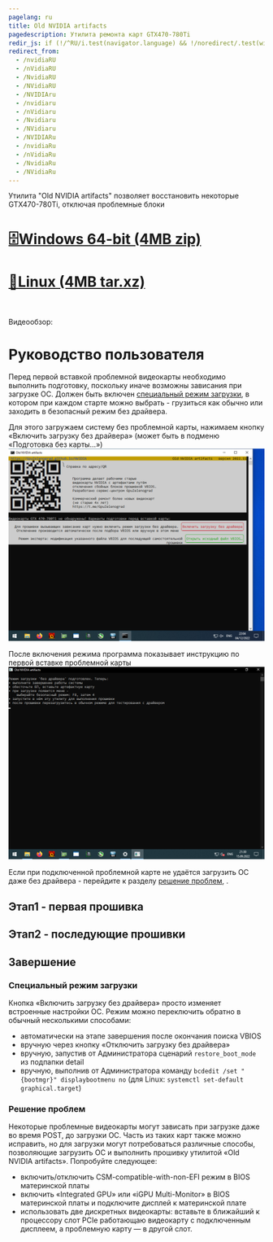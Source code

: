 ```yaml
---
pagelang: ru
title: Old NVIDIA artifacts
pagedescription: Утилита ремонта карт GTX470-780Ti
redir_js: if (!/^RU/i.test(navigator.language) && !/noredirect/.test(window.location.search)) window.location.replace("/NVIDIA?" + window.location.search.substring(1) + "_noredirect")
redirect_from:
  - /nvidiaRU
  - /nVidiaRU
  - /NvidiaRU
  - /NVidiaRU
  - /NVIDIAru
  - /nvidiaru
  - /nVidiaru
  - /Nvidiaru
  - /NVidiaru
  - /NVIDIARu
  - /nvidiaRu
  - /nVidiaRu
  - /NvidiaRu
  - /NVidiaRu
---
```


Утилита "Old NVIDIA artifacts" позволяет восстановить некоторые GTX470-780Ti, отключая проблемные блоки
<br/>

# [🗄️Windows 64-bit (4MB zip)](https://gpuzelenograd.github.io/releases/Windows_old_nvidia_artifacts-2022.11.zip)
# [🐧Linux (4MB tar.xz)](https://gpuzelenograd.github.io/releases/Linux_old_nvidia_artifacts-2022.11.tar.xz)

<br/>
<br/>
Видеообзор: 
<br/>

# Руководство пользователя
Перед первой вставкой проблемной видеокарты необходимо выполнить подготовку, поскольку иначе возможны зависания при загрузке ОС. Должен быть включен [специальный режим загрузки](#bootmode), в котором при каждом старте можно выбрать - грузиться как обычно или заходить в безопасный режим без драйвера.

Для этого загружаем систему без проблемной карты, нажимаем кнопку «Включить загрузку без драйвера» (может быть в подменю «Подготовка без карты…»)
![r1](photo/r1.png)

После включения режима программа показывает инструкцию по первой вставке проблемной карты
![r2](photo/r2.png)

Если при подключенной проблемной карте не удаётся загрузить ОС даже без драйвера  - перейдите к разделу [решение проблем](#troubleshooting), .

## Этап1 - первая прошивка

## Этап2 - последующие прошивки

## Завершение

### <a id="bootmode">Специальный режим загрузки</a>
Кнопка «Включить загрузку без драйвера» просто изменяет встроенные настройки ОС. Режим можно переключить обратно в обычный несколькими способами:
* автоматически на этапе завершения после окончания поиска VBIOS
* вручную через кнопку «Отключить загрузку без драйвера»
* вручную, запустив от Администратора сценарий `restore_boot_mode` из подпапки detail
* вручную, выполнив от Администратора команду `bcdedit /set "{bootmgr}" displaybootmenu no` (для Linux: `systemctl set-default graphical.target`)

### <a id="troubleshooting">Решение проблем</a>
Некоторые проблемные видеокарты могут зависать при загрузке даже во время POST, до загрузки ОС. Часть из таких карт также можно исправить, но для загрузки могут потребоваться различные способы, позволяющие загрузить ОС и выполнить прошивку утилитой «Old NVIDIA artifacts». Попробуйте следующее:
* включить/отключить CSM-compatible-with-non-EFI режим в BIOS материнской платы
* включить «Integrated GPU» или «iGPU Multi-Monitor» в BIOS материнской платы и подключите дисплей к материнской плате
* использовать две дискретных видеокарты: вставьте в ближайший к процессору слот PCIe работающаю видеокарту с подключенным дисплеем, а проблемную карту — в другой слот.
